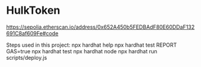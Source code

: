 # HulkToken
https://sepolia.etherscan.io/address/0x652A450b5FEDBAdF80E60DDaF132691C8af609Fe#code

Steps used in this project:
npx hardhat help
npx hardhat test
REPORT GAS=true npx hardhat test
npx hardhat node
npx hardhat run scripts/deploy.js
